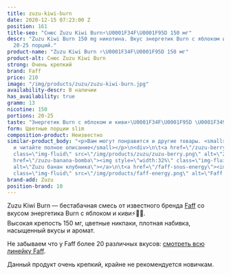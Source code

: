 ```yaml
---
title: zuzu-kiwi-burn
date: 2020-12-15 07:23:00 Z
position: 161
title-seo: "Снюс Zuzu Kiwi Burn⚡️\U0001F34F\U0001F95D 150 мг"
descr: "Zuzu Kiwi Burn 150 mg никотина. Вкус энергетик Burn с яблоком и киви⚡️\U0001F34F\U0001F95D.
  20-25 порций."
product-name: "Zuzu Kiwi Burn ⚡️\U0001F34F\U0001F95D 150 мг"
product-alt: Снюс Zuzu Kiwi Burn
strong: Очень крепкий
brand: Faff
price: 210
image: "/img/products/zuzu/zuzu-kiwi-burn.jpg"
availability-descr: В наличии
has_availability: true
gramm: 13
nicotine: 150
portions: 20-25
taste: "Энергетик Burn с яблоком и киви⚡️\U0001F34F\U0001F95D \U0001F349\U0001F348"
form: Цветные порции slim
composition-product: Неизвестно
similar-product_body: "<p>Вам могут понравится и другие товары. <small>Жмите на картинки
  и читайте полное описание</small></p>\n<div>\n\t<a href=\"/zuzu-berry\"><img style=\"width:32%\"
  class=\"img-fluid\" src=\"/img/products/zuzu/zuzu-berry.png\" alt=\"Zuzu berry\"></a>\n\t<a
  href=\"/zuzu-banana-bomba\"><img style=\"width:32%\" class=\"img-fluid\" src=\"/img/products/zuzu/zuzu-bannana.png\"
  alt=\"Zuzu банан клубника\"></a>\n\t<a href=\"/faff-snus-energy\"><img style=\"width:32%\"
  class=\"img-fluid\" src=\"/img/products/faff-energy.png\" alt=\"Faff Energy снюс\"></a>\n</div>"
brand-add: Zuzu
position-brand: 10
---
```


Zuzu Kiwi Burn — бестабачная смесь от известного бренда [Faff](/faff) со вкусом энергетика Burn с яблоком и киви⚡️🍏🥝.<br>
Высокая крепость 150 мг, цветные никпаки, плотная набивка, насыщенный вкусы и аромат.

Не забываем что у Faff более 20 различных вкусов: [смотреть всю линейку Faff](/faff).

Данный продукт очень крепкий, крайне не рекомендуется новичкам.